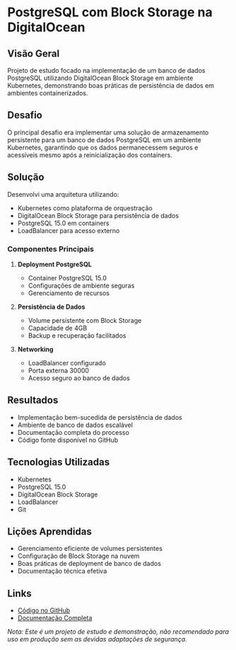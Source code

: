 # PostgreSQL com Block Storage na DigitalOcean

## Visão Geral
Projeto de estudo focado na implementação de um banco de dados PostgreSQL utilizando DigitalOcean Block Storage em ambiente Kubernetes, demonstrando boas práticas de persistência de dados em ambientes containerizados.

## Desafio
O principal desafio era implementar uma solução de armazenamento persistente para um banco de dados PostgreSQL em um ambiente Kubernetes, garantindo que os dados permanecessem seguros e acessíveis mesmo após a reinicialização dos containers.

## Solução
Desenvolvi uma arquitetura utilizando:
- Kubernetes como plataforma de orquestração
- DigitalOcean Block Storage para persistência de dados
- PostgreSQL 15.0 em containers
- LoadBalancer para acesso externo

### Componentes Principais
1. **Deployment PostgreSQL**
   - Container PostgreSQL 15.0
   - Configurações de ambiente seguras
   - Gerenciamento de recursos

2. **Persistência de Dados**
   - Volume persistente com Block Storage
   - Capacidade de 4GB
   - Backup e recuperação facilitados

3. **Networking**
   - LoadBalancer configurado
   - Porta externa 30000
   - Acesso seguro ao banco de dados

## Resultados
- Implementação bem-sucedida de persistência de dados
- Ambiente de banco de dados escalável
- Documentação completa do processo
- Código fonte disponível no GitHub

## Tecnologias Utilizadas
- Kubernetes
- PostgreSQL 15.0
- DigitalOcean Block Storage
- LoadBalancer
- Git

## Lições Aprendidas
- Gerenciamento eficiente de volumes persistentes
- Configuração de Block Storage na nuvem
- Boas práticas de deployment de banco de dados
- Documentação técnica efetiva

## Links
- [Código no GitHub](https://github.com/BrendoTrindade/Block-storage)
- [Documentação Completa](https://github.com/BrendoTrindade/Block-storage/blob/main/README.md)

*Nota: Este é um projeto de estudo e demonstração, não recomendado para uso em produção sem as devidas adaptações de segurança.*
